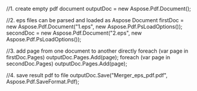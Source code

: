 
//1. create empty pdf document
outputDoc = new Aspose.Pdf.Document();

//2. eps files can be parsed and loaded as Aspose Document
firstDoc = new Aspose.Pdf.Document("1.eps", new Aspose.Pdf.PsLoadOptions());
secondDoc = new Aspose.Pdf.Document("2.eps",  new Aspose.Pdf.PsLoadOptions());

//3. add page from one document to another directly
foreach (var page in firstDoc.Pages)
    outputDoc.Pages.Add(page);
foreach (var page in secondDoc.Pages)
    outputDoc.Pages.Add(page);

//4. save result pdf to file
outputDoc.Save("Merger_eps_pdf.pdf", Aspose.Pdf.SaveFormat.Pdf);
